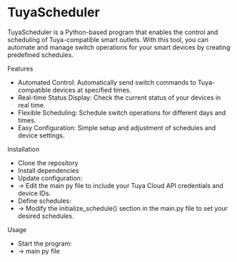 # TuyaScheduler
TuyaScheduler is a Python-based program that enables the control and scheduling of Tuya-compatible smart outlets. With this tool, you can automate and manage switch operations for your smart devices by creating predefined schedules.

Features
- Automated Control: Automatically send switch commands to Tuya-compatible devices at specified times.
- Real-time Status Display: Check the current status of your devices in real time.
- Flexible Scheduling: Schedule switch operations for different days and times.
- Easy Configuration: Simple setup and adjustment of schedules and device settings.

Installation

- Clone the repository
- Install dependencies
- Update configuration:
- -> Edit the main py file to include your Tuya Cloud API credentials and device IDs.
- Define schedules:
- -> Modify the initialize_schedule() section in the main.py file to set your desired schedules.

Usage

- Start the program: 
- -> main py file

